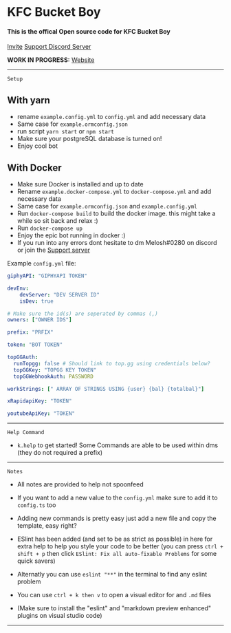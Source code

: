 # KFC Bucket Boy
#### This is the offical Open source code for KFC Bucket Boy

[Invite](https://invite.bucketbot.dev)
[Support Discord Server](https://support.bucketbot.dev)

**WORK IN PROGRESS:**
[Website](https://bucketbot.dev)

---

```
Setup
```

## With yarn
- rename `example.config.yml` to `config.yml` and add necessary data
- Same case for `example.ormconfig.json`
- run script `yarn start` or `npm start`
- Make sure your postgreSQL database is turned on!
- Enjoy cool bot

## With Docker

- Make sure Docker is installed and up to date
- Rename `example.docker-compose.yml` to `docker-compose.yml` and add necessary data
- Same case for `example.ormconfig.json` and `example.config.yml`
- Run `docker-compose build` to build the docker image. this might take a while so sit back and relax :)
- Run `docker-compose up`
- Enjoy the epic bot running in docker :)
- If you run into any errors dont hesitate to dm Melosh#0280 on discord or join the [Support server](https://support.bucketbot.dev)

Example `config.yml` file:
```yml
giphyAPI: "GIPHYAPI TOKEN"

devEnv:
    devServer: "DEV SERVER ID"
    isDev: true

# Make sure the id(s) are seperated by commas (,)
owners: ["OWNER IDS"]

prefix: "PRFIX"

token: "BOT TOKEN"

topGGAuth: 
  runTopgg: false # Should link to top.gg using credentials below?
  topGGKey: "TOPGG KEY TOKEN"
  topGGWebhookAuth: PASSWORD

workStrings: [" ARRAY OF STRINGS USING {user} {bal} {totalbal}"]

xRapidapiKey: "TOKEN"

youtubeApiKey: "TOKEN"

```


---

```
Help Command
```

- `k.help` to get started!
Some Commands are able to be used within dms (they do not required a prefix)


---

```
Notes
```
- All notes are provided to help not spoonfeed
- If you want to add a new value to the `config.yml` make sure to add it to `config.ts` too
- Adding new commands is pretty easy just add a new file and copy the template, easy right?
- ESlint has been added (and set to be as strict as possible) in here for extra help to help you style your code to be better (you can press `ctrl + shift + p` then click `ESlint: Fix all auto-fixable Problems` for some quick savers)
- Alternatly you can use `eslint "**"` in the terminal to find any eslint problem 
- You can use `ctrl + k then v` to open a visual editor for and `.md` files

- (Make sure to install the "eslint" and "markdown preview enhanced" plugins on visual studio code)
---
